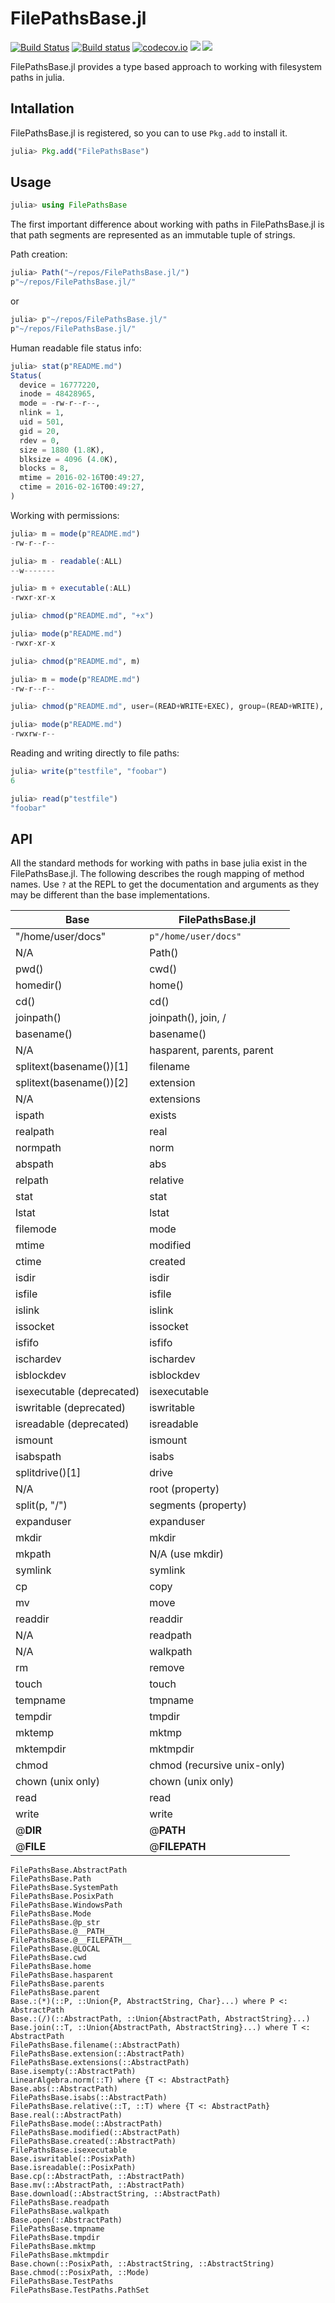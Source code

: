 # FilePathsBase.jl

[![Build Status](https://travis-ci.org/rofinn/FilePathsBase.jl.svg?branch=master)](https://travis-ci.org/rofinn/FilePathsBase.jl)
[![Build status](https://ci.appveyor.com/api/projects/status/mj0ax1822c1ldhj3/branch/master?svg=true)](https://ci.appveyor.com/project/rofinn/filepathsbase-jl/branch/master)
[![codecov.io](https://codecov.io/github/rofinn/FilePathsBase.jl/coverage.svg?branch=master)](https://codecov.io/rofinn/FilePathsBase.jl?branch=master)
[![](https://img.shields.io/badge/docs-stable-blue.svg)](https://rofinn.github.io/FilePathsBase.jl/stable)
[![](https://img.shields.io/badge/docs-dev-blue.svg)](https://rofinn.github.io/FilePathsBase.jl/dev)

FilePathsBase.jl provides a type based approach to working with filesystem paths in julia.

## Intallation
FilePathsBase.jl is registered, so you can to use `Pkg.add` to install it.
```julia
julia> Pkg.add("FilePathsBase")
```

## Usage
```julia
julia> using FilePathsBase
```

The first important difference about working with paths in FilePathsBase.jl is that path
segments are represented as an immutable tuple of strings.

Path creation:
```julia
julia> Path("~/repos/FilePathsBase.jl/")
p"~/repos/FilePathsBase.jl/"
```
or
```julia
julia> p"~/repos/FilePathsBase.jl/"
p"~/repos/FilePathsBase.jl/"
```

Human readable file status info:
```julia
julia> stat(p"README.md")
Status(
  device = 16777220,
  inode = 48428965,
  mode = -rw-r--r--,
  nlink = 1,
  uid = 501,
  gid = 20,
  rdev = 0,
  size = 1880 (1.8K),
  blksize = 4096 (4.0K),
  blocks = 8,
  mtime = 2016-02-16T00:49:27,
  ctime = 2016-02-16T00:49:27,
)
```

Working with permissions:
```julia
julia> m = mode(p"README.md")
-rw-r--r--

julia> m - readable(:ALL)
--w-------

julia> m + executable(:ALL)
-rwxr-xr-x

julia> chmod(p"README.md", "+x")

julia> mode(p"README.md")
-rwxr-xr-x

julia> chmod(p"README.md", m)

julia> m = mode(p"README.md")
-rw-r--r--

julia> chmod(p"README.md", user=(READ+WRITE+EXEC), group=(READ+WRITE), other=READ)

julia> mode(p"README.md")
-rwxrw-r--

```

Reading and writing directly to file paths:
```julia
julia> write(p"testfile", "foobar")
6

julia> read(p"testfile")
"foobar"
```

## API

All the standard methods for working with paths in base julia exist in the FilePathsBase.jl. The following describes the rough mapping of method names. Use `?` at the REPL to get the documentation and arguments as they may be different than the base implementations.

Base | FilePathsBase.jl
--- | ---
"/home/user/docs" | `p"/home/user/docs"`
N/A | Path()
pwd() | cwd()
homedir() | home()
cd() | cd()
joinpath() | joinpath(), join, /
basename() | basename()
N/A | hasparent, parents, parent
splitext(basename())[1] | filename
splitext(basename())[2] | extension
N/A | extensions
ispath | exists
realpath | real
normpath | norm
abspath | abs
relpath | relative
stat | stat
lstat | lstat
filemode | mode
mtime | modified
ctime | created
isdir | isdir
isfile | isfile
islink | islink
issocket | issocket
isfifo | isfifo
ischardev | ischardev
isblockdev | isblockdev
isexecutable (deprecated) | isexecutable
iswritable (deprecated) | iswritable
isreadable (deprecated) | isreadable
ismount | ismount
isabspath | isabs
splitdrive()[1] | drive
N/A | root (property)
split(p, "/") | segments (property)
expanduser | expanduser
mkdir | mkdir
mkpath | N/A (use mkdir)
symlink | symlink
cp | copy
mv | move
readdir | readdir
N/A | readpath
N/A | walkpath
rm | remove
touch | touch
tempname | tmpname
tempdir | tmpdir
mktemp | mktmp
mktempdir | mktmpdir
chmod | chmod (recursive unix-only)
chown (unix only) | chown (unix only)
read | read
write | write
@__DIR__ | @__PATH__
@__FILE__ | @__FILEPATH__


```@docs
FilePathsBase.AbstractPath
FilePathsBase.Path
FilePathsBase.SystemPath
FilePathsBase.PosixPath
FilePathsBase.WindowsPath
FilePathsBase.Mode
FilePathsBase.@p_str
FilePathsBase.@__PATH__
FilePathsBase.@__FILEPATH__
FilePathsBase.@LOCAL
FilePathsBase.cwd
FilePathsBase.home
FilePathsBase.hasparent
FilePathsBase.parents
FilePathsBase.parent
Base.:(*)(::P, ::Union{P, AbstractString, Char}...) where P <: AbstractPath
Base.:(/)(::AbstractPath, ::Union{AbstractPath, AbstractString}...)
Base.join(::T, ::Union{AbstractPath, AbstractString}...) where T <: AbstractPath
FilePathsBase.filename(::AbstractPath)
FilePathsBase.extension(::AbstractPath)
FilePathsBase.extensions(::AbstractPath)
Base.isempty(::AbstractPath)
LinearAlgebra.norm(::T) where {T <: AbstractPath}
Base.abs(::AbstractPath)
FilePathsBase.isabs(::AbstractPath)
FilePathsBase.relative(::T, ::T) where {T <: AbstractPath}
Base.real(::AbstractPath)
FilePathsBase.mode(::AbstractPath)
FilePathsBase.modified(::AbstractPath)
FilePathsBase.created(::AbstractPath)
FilePathsBase.isexecutable
Base.iswritable(::PosixPath)
Base.isreadable(::PosixPath)
Base.cp(::AbstractPath, ::AbstractPath)
Base.mv(::AbstractPath, ::AbstractPath)
Base.download(::AbstractString, ::AbstractPath)
FilePathsBase.readpath
FilePathsBase.walkpath
Base.open(::AbstractPath)
FilePathsBase.tmpname
FilePathsBase.tmpdir
FilePathsBase.mktmp
FilePathsBase.mktmpdir
Base.chown(::PosixPath, ::AbstractString, ::AbstractString)
Base.chmod(::PosixPath, ::Mode)
FilePathsBase.TestPaths
FilePathsBase.TestPaths.PathSet
```
